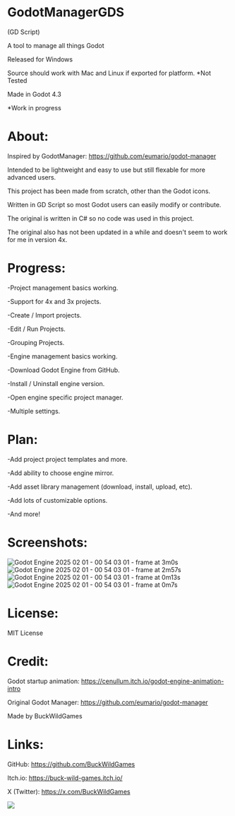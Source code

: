 # GodotManagerGDS
(GD Script)

A tool to manage all things Godot

Released for Windows

Source should work with Mac and Linux if exported for platform. *Not Tested

Made in Godot 4.3

*Work in progress

# About:

Inspired by GodotManager: https://github.com/eumario/godot-manager

Intended to be lightweight and easy to use but still flexable for more advanced users.

This project has been made from scratch, other than the Godot icons.

Written in GD Script so most Godot users can easily modify or contribute.

The original is written in C# so no code was used in this project.

The original also has not been updated in a while and doesn't seem to work for me in version 4x.

# Progress:

-Project management basics working.

-Support for 4x and 3x projects.

-Create / Import projects.

-Edit / Run Projects.

-Grouping Projects.

-Engine management basics working.

-Download Godot Engine from GitHub.

-Install / Uninstall engine version.

-Open engine specific project manager.

-Multiple settings.

# Plan:

-Add project project templates and more.

-Add ability to choose engine mirror.

-Add asset library management (download, install, upload, etc).

-Add lots of customizable options.

-And more!

# Screenshots:

![Godot Engine 2025 02 01 - 00 54 03 01 - frame at 3m0s](https://github.com/user-attachments/assets/735f5804-4ac4-4d2b-a4bd-ea301d1a29fd)
![Godot Engine 2025 02 01 - 00 54 03 01 - frame at 2m57s](https://github.com/user-attachments/assets/5148dbd6-0b1b-412e-a48f-d7540c967348)
![Godot Engine 2025 02 01 - 00 54 03 01 - frame at 0m13s](https://github.com/user-attachments/assets/a843176b-d071-4cfb-9930-05966d7c6870)
![Godot Engine 2025 02 01 - 00 54 03 01 - frame at 0m7s](https://github.com/user-attachments/assets/4f07335d-2485-4048-98b6-4a1a4930dab5)


# License:

MIT License

# Credit:

Godot startup animation: https://cenullum.itch.io/godot-engine-animation-intro

Original Godot Manager: https://github.com/eumario/godot-manager

Made by BuckWildGames

# Links:

GitHub: https://github.com/BuckWildGames

Itch.io: https://buck-wild-games.itch.io/

X (Twitter): https://x.com/BuckWildGames

<a href="https://www.buymeacoffee.com/buckwildgames"><img src="https://img.buymeacoffee.com/button-api/?text=Buy me a coffee&emoji=☕&slug=buckwildgames&button_colour=5F7FFF&font_colour=000000&font_family=Inter&outline_colour=000000&coffee_colour=ffffff" /></a>
